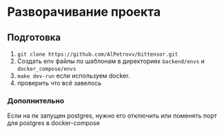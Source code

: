 # Разворачивание проекта

## Подготовка

1. `git clone https://github.com/AlPetrovv/bittensor.git`   
2. Создать env файлы по шаблонам в директориях `backend/envs` и `docker_compose/envs`
3. `make dev-run` если используем docker.
4. проверить что всё завелось

### Дополнительно 
Если на пк запущен postgres, нужно его отключить или поменять порт для postgres в docker-compose